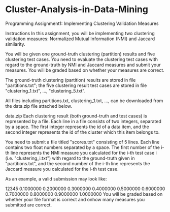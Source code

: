 # Cluster-Analysis-in-Data-Mining

Programming Assignment1: Implementing Clustering Validation Measures

Instructions
In this assignment, you will be implementing two clustering validation measures: Normalized Mutual Information (NMI) and Jaccard similarity.  

You will be given one ground-truth clustering (partition) results and five clustering test cases.  You need to evaluate the clustering test cases with regard to the ground-truth by NMI and Jaccard measures and submit your measures.  You will be graded based on whether your measures are correct.  

The ground-truth clustering (partition) results are stored in file "partitions.txt"; the five clustering result test cases are stored in file "clustering_1.txt", ..., "clustering_5.txt".  

All files including partitions.txt, clustering_1.txt, ..., can be downloaded from the data.zip file attached below.

data.zip
Each clustering result (both ground-truth and test cases) is represented by a file.  Each line in a file consists of two integers, separated by a space.  The first integer represents the id of a data item, and the second integer represents the id of the cluster which this item belongs to.  

You need to submit a file titled "scores.txt" consisting of 5 lines.  Each line contains two float numbers separated by a space.  The first number of the i-th line represents the NMI measure you calculated for the i-th test case i (i.e. "clustering_i.txt") with regard to the ground-truth given in "partitions.txt", and the second number of the i-th line represents the Jaccard measure you calculated for the i-th test case. 

As an example, a valid submission may look like:

12345
0.1000000 0.2000000
0.3000000 0.4000000
0.5000000 0.6000000
0.7000000 0.8000000
0.9000000 1.0000000
You will be graded based on whether your file format is correct and onhow many measures you submitted are correct.  
